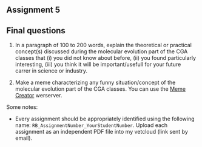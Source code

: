 ## Assignment 5
## Final questions

1. In a paragraph of 100 to 200 words, explain the theoretical or practical concept(s) discussed during the molecular evolution part of the CGA classes that 
(i) you did not know about before, (ii) you found particularly interesting, (iii) you think it will be important/usefull for your future carrer in science or industry.

2. Make a meme characterizing any funny situation/concept of the molecular evolution part of the CGA classes. You can use the [Meme Creator](https://imgflip.com/memegenerator) werserver.

Some notes:
* Every assignment should be appropriately identified using the following name: `RB_AssignmentNumber_YourStudentNumber`. Upload each assignment as an independent PDF file into my vetcloud (link sent by email).
